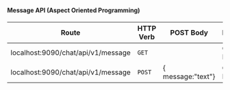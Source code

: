 # 

#### Message API (Aspect Oriented Programming)
| Route  | HTTP Verb  |POST Body   |Description   |
|---|---|---|---|
| localhost:9090/chat/api/v1/message  |`GET`   |   | Get Message
| localhost:9090/chat/api/v1/message  |`POST`   | { message:"text"} | Check Message

